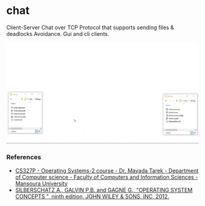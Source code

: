 # chat
 Client-Server Chat over TCP Protocol that supports sending files & deadlocks Avoidance. Gui and cli clients.

![Snapshots](./Snapshots.gif)

### References
- [CS327P - Operating Systems-2 course - Dr. Mayada Tarek - Department of Computer science - Faculty of Computers and Information Sciences - Mansoura University](http://csifac.mans.edu.eg/images/files/course-specification/3cs/Operating-Systems-2-.pdf) 
- [SILBERSCHATZ A., GALVIN P.B. and GAGNE G., "OPERATING SYSTEM CONCEPTS ", ninth edition, JOHN WILEY & SONS, INC, 2012.](https://www.os-book.com/OS9/)
